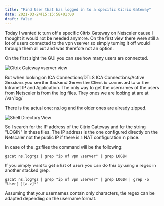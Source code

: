 ```yaml
---
title: "Find User that has logged in to a specific Citrix Gateway"
date: 2021-03-24T15:15:58+01:00
draft: false
---
```

Today I wanted to turn off a specific Citrix Gateway on Netscaler cause I thought it would not be needed anymore. On the first view there were still a lot of users connected to the vpn vserver so simply turning it off would through them all out and was therefore not an option.

On the first sight the GUI you can see how many users are connected.

![Citrix Gateway vserver view](/devmaryb/media/VPNLog-1.png)

But when looking on ICA Connections/DTLS ICA Connections/Active Sessions you see the Backend Server the Client is connected to or  the Intranet IP and Application.
The only way to get the usernames of the users from  Netscaler is from the log files. They ones we are looking at are at /var/log/

There is the actual one: ns.log and the older ones are already zipped.

![Shell Directory View](/devmaryb/media/VPNLog-2.png)

So I search for the IP address of the Citrix Gateway and for the string "LOGIN" in these files. The IP address is the one configured directly on the Netscaler not the public IP if there is a NAT configuration in place.

In case of the .gz files the command will be the following:

```
gzcat ns.log*gz | grep "ip of vpn vserver" | grep LOGIN
```

If you simply want to get a list of users you can do this by using a regex in another stacked grep.

```
gzcat ns.log*gz | grep "ip of vpn vserver" | grep LOGIN | grep -o "User[ ][a-z]*"
```

Assuming that your usernames contain only characters, the regex can be adapted depending on the username format.
